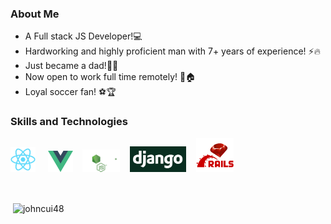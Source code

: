 ### About Me
- A Full stack JS Developer!💻
- Hardworking and highly proficient man with 7+ years of experience! ⚡🔥
- Just became a dad!💖👨
- Now open to work full time remotely! 👋🏠
- Loyal soccer fan! ⚽🏆

### Skills and Technologies

<img src="https://raw.githubusercontent.com/edwardcdev/edwardcdev/main/logos/react.svg" height="auto" width="40"> &nbsp;&nbsp;&nbsp;
<img src="https://raw.githubusercontent.com/edwardcdev/edwardcdev/main/logos/vue.png" height="auto" width="40">&nbsp;&nbsp;&nbsp;
<img src="https://raw.githubusercontent.com/edwardcdev/edwardcdev/main/logos/node.js.svg" height="auto" width="60">&nbsp;&nbsp;&nbsp;
<img src="https://raw.githubusercontent.com/edwardcdev/edwardcdev/main/logos/django.png" height="auto" width="90">&nbsp;&nbsp;&nbsp;
<img src="https://raw.githubusercontent.com/edwardcdev/edwardcdev/main/logos/ror.png" height="auto" width="60">&nbsp;&nbsp;&nbsp;

<br />
<p>&nbsp;<img align="center" src="https://github-readme-stats.vercel.app/api?username=edwardcdev&show_icons=true&locale=en&theme=dracula" alt="johncui48" /></p>
